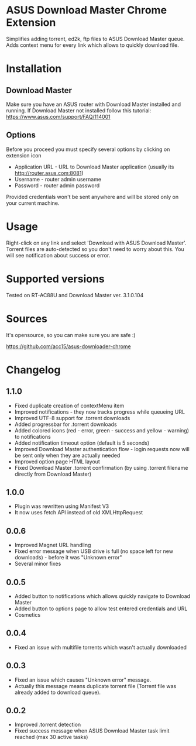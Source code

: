 # ASUS Download Master Chrome Extension

Simplifies adding torrent, ed2k, ftp files to ASUS Download Master queue.
Adds context menu for every link which allows to quickly download file.

# Installation

## Download Master

Make sure you have an ASUS router with Download Master installed and running.
If Download Master not installed follow this tutorial: https://www.asus.com/support/FAQ/114001

## Options

Before you proceed you must specify several options by clicking on extension icon

* Application URL - URL to Download Master application (usually its http://router.asus.com:8081)
* Username - router admin username
* Password - router admin password

Provided credentials won't be sent anywhere and will be stored only on your current machine.

# Usage

Right-click on any link and select 'Download with ASUS Download Master'. 
Torrent files are auto-detected so you don't need to worry about this.
You will see notification about success or error.

# Supported versions

Tested on RT-AC88U and Download Master ver. 3.1.0.104

# Sources

It's opensource, so you can make sure you are safe :)

https://github.com/acc15/asus-downloader-chrome

# Changelog

## 1.1.0

* Fixed duplicate creation of contextMenu item
* Improved notifications - they now tracks progress while queueing URL
* Improved UTF-8 support for .torrent downloads
* Added progressbar for .torrent downloads
* Added colored icons (red - error, green - success and yellow - warning) to notifications
* Added notification timeout option (default is 5 seconds)
* Improved Download Master authentication flow - login requests now will be sent only when they are actually needed
* Improved option page HTML layout
* Fixed Download Master .torrent confirmation (by using .torrent filename directly from Download Master)

## 1.0.0

* Plugin was rewritten using Manifest V3
* It now uses fetch API instead of old XMLHttpRequest

## 0.0.6

* Improved Magnet URL handling
* Fixed error message when USB drive is full (no space left for new downloads) - before it was "Unknown error"
* Several minor fixes

## 0.0.5

* Added button to notifications which allows quickly navigate to Download Master
* Added button to options page to allow test entered credentials and URL
* Cosmetics

## 0.0.4

* Fixed an issue with multifile torrents which wasn't actually downloaded

## 0.0.3

* Fixed an issue which causes "Unknown error" message.
* Actually this message means duplicate torrent file (Torrent file was already added to download queue).

## 0.0.2

* Improved .torrent detection
* Fixed success message when ASUS Download Master task limit reached (max 30 active tasks)